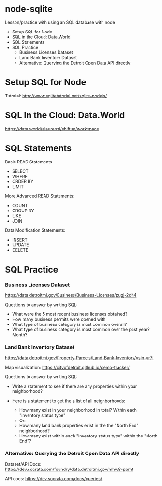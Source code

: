 # node-sqlite
Lesson/practice with using an SQL database with node

- Setup SQL for Node
- SQL in the Cloud: Data.World
- SQL Statements
- SQL Practice
	- Business Licenses Dataset
	- Land Bank Inventory Dataset
	- Alternative: Querying the Detroit Open Data API directly


# Setup SQL for Node
Tutorial:
http://www.sqlitetutorial.net/sqlite-nodejs/ 



# SQL in the Cloud: Data.World

https://data.world/alaurenzi/shiftup/workspace

# SQL Statements

Basic READ Statements
* SELECT
* WHERE
* ORDER BY
* LIMIT

More Advanced READ Statements:
   * COUNT
   * GROUP BY
   * LIKE
   * JOIN


Data Modification Statements:
   * INSERT
   * UPDATE
   * DELETE


# SQL Practice

### Business Licenses Dataset
https://data.detroitmi.gov/Business/Business-Licenses/pugj-2dh4


Questions to answer by writing SQL:
   * What were the 5 most recent business licenses obtained?
   * How many business permits were opened with 
   * What type of business category is most common overall?
   * What type of business category is most common over the past year? Month?


### Land Bank Inventory Dataset
https://data.detroitmi.gov/Property-Parcels/Land-Bank-Inventory/vsin-ur7i


Map visualization: https://cityofdetroit.github.io/demo-tracker/ 


Questions to answer by writing SQL:
   * Write a statement to see if there are any properties within your neighborhood?
   * Here is a statement to get the a list of all neighborhoods:

      * How many exist in your neighborhood in total? Within each "inventory status type"
      * Or:
      * How many land bank properties exist in the the "North End" neighborhood?
      * How many exist within each "inventory status type" within the "North End"?




### Alternative: Querying the Detroit Open Data API directly

Dataset/API Docs:
https://dev.socrata.com/foundry/data.detroitmi.gov/mhw8-ppmt


API docs: https://dev.socrata.com/docs/queries/
